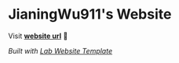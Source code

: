 
# JianingWu911's Website

Visit **[website url](#)** 🚀

_Built with [Lab Website Template](https://greene-lab.gitbook.io/lab-website-template-docs)_

